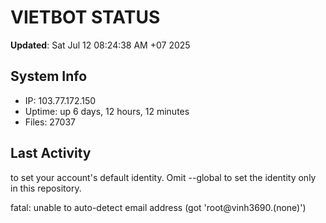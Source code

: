 # VIETBOT STATUS
**Updated**: Sat Jul 12 08:24:38 AM +07 2025

## System Info
- IP: 103.77.172.150
- Uptime: up 6 days, 12 hours, 12 minutes
- Files: 27037

## Last Activity

to set your account's default identity.
Omit --global to set the identity only in this repository.

fatal: unable to auto-detect email address (got 'root@vinh3690.(none)')
